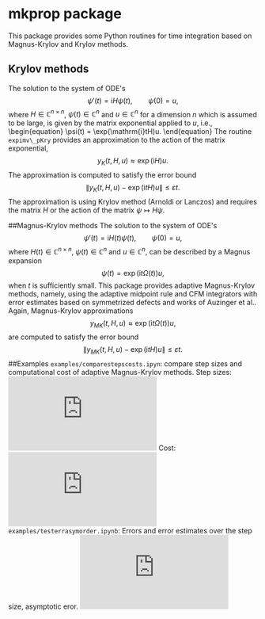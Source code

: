 # mkprop package
This package provides some Python routines for time integration based on Magnus-Krylov and Krylov methods.

## Krylov methods

The solution to the system of ODE's
$$
\psi'(t)=\mathrm{i}H\psi(t),\qquad \psi(0)=u,
$$
where $H\in\mathbb{C}^{n\times n}$, $\psi(t)\in\mathbb{C}^{n}$ and $u\in\mathbb{C}^{n}$ for a dimension $n$ which is assumed to be large,
is given by the matrix exponential applied to $u$, i.e.,
\begin{equation}
\psi(t) = \exp(\mathrm{i}tH)u.
\end{equation}
The routine `expimv\_pKry` provides an approximation to the action of the matrix exponential,
$$
y_K(t,H,u) \approx \exp(\mathrm{i}H)u.
$$
The approximation is computed to satisfy the error bound
$$
\| y_K(t,H,u) -\exp(\mathrm{i}tH)u\|\leq \varepsilon t.
$$
The approximation is using Krylov method (Arnoldi or Lanczos) and requires the matrix $H$ or the action of the matrix $\psi \mapsto H\psi$. 

##Magnus-Krylov methods
The solution to the system of ODE's
$$
\psi'(t)=\mathrm{i}H(t)\psi(t),\qquad \psi(0)=u,
$$
where $H(t)\in\mathbb{C}^{n\times n}$, $\psi(t)\in\mathbb{C}^{n}$ and $u\in\mathbb{C}^{n}$, can be described by a Magnus expansion
$$
\psi(t) = \exp(\mathrm{i}t\Omega(t))u,
$$
when $t$ is sufficiently small. This package provides adaptive Magnus-Krylov methods, namely, using the adaptive midpoint rule and CFM integrators with error estimates based on symmetrized defects and works of Auzinger et al.. Again, Magnus-Krylov approximations
$$
y_{MK}(t,H,u)\approx  \exp(\mathrm{i}t\Omega(t))u,
$$
are computed to satisfy the error bound 
$$
\| y_{MK}(t,H,u) -\exp(\mathrm{i}tH)u\|\leq \varepsilon t.
$$
##Examples
`examples/comparestepscosts.ipyn`: compare step sizes and computational cost of adaptive Magnus-Krylov methods. Step sizes:
![dt over t](https://github.com/newbisi/mkprop/examples/stepsize.pdf)
Cost:
![cost per dt over t](https://github.com/newbisi/mkprop/examples/costperstepsize.pdf)
`examples/testerrasymorder.ipynb`:
Errors and error estimates over the step size, asymptotic eror.
![errors over dt](https://github.com/newbisi/mkprop/examples/asymptoticerror.pdf)
